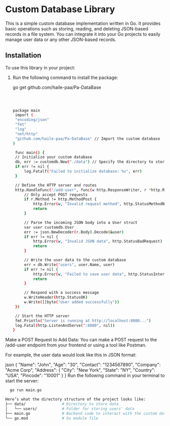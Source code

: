 # Custom Database Library

This is a simple custom database implementation written in Go. It provides basic operations such as storing, reading, and deleting JSON-based records in a file system. You can integrate it into your Go projects to easily manage user data or any other JSON-based records.

## Installation

To use this library in your project:

1. Run the following command to install the package:

   go get github.com/haile-paa/Pa-DataBase

   ```bash
  

  
   package main
    import (
	"encoding/json"
	"fmt"
	"log"
	"net/http"
	"github.com/haile-paa/Pa-DataBase" // Import the custom database
   )

    func main() {
	// Initialize your custom database
	db, err := customdb.New("./data") // Specify the directory to store the data
	if err != nil {
		log.Fatalf("Failed to initialize database: %v", err)
	}

	// Define the HTTP server and routes
	http.HandleFunc("/add-user", func(w http.ResponseWriter, r *http.Request) {
		// Only accept POST requests
		if r.Method != http.MethodPost {
			http.Error(w, "Invalid request method", http.StatusMethodNotAllowed)
			return
		}

		// Parse the incoming JSON body into a User struct
		var user customdb.User
		err := json.NewDecoder(r.Body).Decode(&user)
		if err != nil {
			http.Error(w, "Invalid JSON data", http.StatusBadRequest)
			return
		}

		// Write the user data to the custom database
		err = db.Write("users", user.Name, user)
		if err != nil {
			http.Error(w, "Failed to save user data", http.StatusInternalServerError)
			return
		}

		// Respond with a success message
		w.WriteHeader(http.StatusOK)
		w.Write([]byte("User added successfully"))
	})

	// Start the HTTP server
	fmt.Println("Server is running at http://localhost:8080...")
	log.Fatal(http.ListenAndServe(":8080", nil))
   }
 Make a POST Request to Add Data:
You can make a POST request to the /add-user endpoint from your frontend or using a tool like Postman.

For example, the user data would look like this in JSON format:

json
{
  "Name": "John",
  "Age": "30",
  "Contact": "1234567890",
  "Company": "Acme Corp",
  "Address": {
    "City": "New York",
    "State": "NY",
    "Country": "USA",
    "Pincode": "10001"
  }
}
Run the following command in your terminal to start the server:
```bash
  go run main.go

Here’s what the directory structure of the project looks like:
├── data/                # Directory to store data
│   └── users/           # Folder for storing users' data
├── main.go              # Backend code to interact with the custom database
└── go.mod               # Go module file
